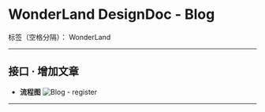 ﻿# WonderLand DesignDoc - Blog

标签（空格分隔）： WonderLand

---

## **接口 · 增加文章**

- **流程图**
![Blog - register](http://images2017.cnblogs.com/blog/885520/201711/885520-20171101205040763-1094251250.png)


---






